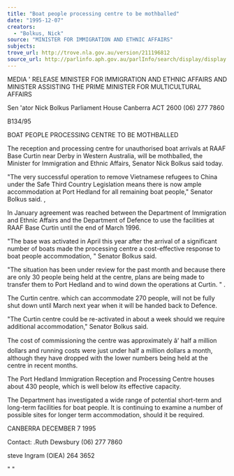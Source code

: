 ```yaml
---
title: "Boat people processing centre to be mothballed"
date: "1995-12-07"
creators:
  - "Bolkus, Nick"
source: "MINISTER FOR IMMIGRATION AND ETHNIC AFFAIRS"
subjects:
trove_url: http://trove.nla.gov.au/version/211196812
source_url: http://parlinfo.aph.gov.au/parlInfo/search/display/display.w3p;query=Id%3A%22media/pressrel/KBN20%22
---
```


  MEDIA ' RELEASE  MINISTER FOR IMMIGRATION AND ETHNIC  AFFAIRS AND MINISTER ASSISTING THE PRIME  MINISTER FOR MULTICULTURAL AFFAIRS 

  Sen 'ator Nick Bolkus  Parliament House Canberra ACT 2600  (06) 277 7860 

  B134/95 

  BOAT PEOPLE PROCESSING CENTRE TO BE MOTHBALLED 

  The reception and processing centre for unauthorised boat arrivals at RAAF Base Curtin near  Derby in Western Australia, will be mothballed, the Minister for Immigration and Ethnic  Affairs, Senator Nick Bolkus said today. 

  "The very successful operation to remove Vietnamese refugees to China under the Safe Third  Country Legislation means there is now ample accommodation at Port Hedland for all  remaining boat people," Senator Bolkus said.  , 

  In January agreement was reached between the Department of Immigration and Ethnic  Affairs and the Department of Defence to use the facilities at RAAF Base Curtin until the  end of March 1996. 

  "The base was activated in April this year after the arrival of a significant number of boats  made the processing centre a cost-effective response to boat people accommodation, " Senator  Bolkus said. 

  "The situation has been under review for the past month and because there are only 30  people being held at the centre, plans are being made to transfer them to Port Hedland and  to wind down the operations at Curtin. " . 

  The Curtin centre. which can accommodate 270 people, will not be fully shut down until  March next year when it will be handed back to Defence. 

  "The Curtin centre could be re-activated in about a week should we require additional  accommodation," Senator Bolkus said. 

  The cost of commissioning the centre was approximately â‘ half a million dollars and running  costs were just under half a million dollars a month, although they have dropped with the  lower numbers being held at the centre in recent months. 

  The Port Hedland Immigration Reception and Processing Centre houses about 430 people,  which is well below its effective capacity. 

  The Department has investigated a wide range of potential short-term and long-term facilities  for boat people. It is continuing to examine a number of possible sites for longer term  accommodation, should it be required. 

  CANBERRA DECEMBER 7 1995 

  Contact: .Ruth Dewsbury (06) 277 7860 

  steve Ingram (OlEA) 264 3652 

   "  " 

